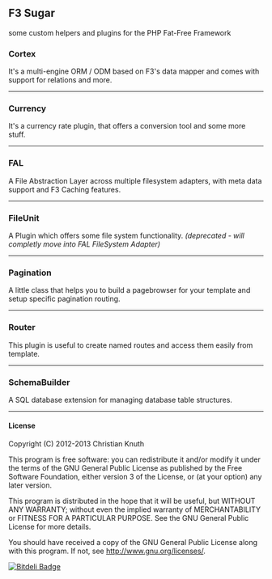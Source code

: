 ## F3 Sugar
some custom helpers and plugins for the PHP Fat-Free Framework

### Cortex

It's a multi-engine ORM / ODM based on F3's data mapper and comes with support for relations and more.

***

### Currency

It's a currency rate plugin, that offers a conversion tool and some more stuff.

***

### FAL

A File Abstraction Layer across multiple filesystem adapters, with meta data support and F3 Caching features.

***

### FileUnit

A Plugin which offers some file system functionality. *(deprecated - will completly move into FAL FileSystem Adapter)*

***

### Pagination

A little class that helps you to build a pagebrowser for your template and setup specific pagination routing.

***

### Router

This plugin is useful to create named routes and access them easily from template.

***

### SchemaBuilder

A SQL database extension for managing database table structures.

***



#### License

Copyright (C) 2012-2013 Christian Knuth

This program is free software: you can redistribute it and/or modify
it under the terms of the GNU General Public License as published by
the Free Software Foundation, either version 3 of the License, or
(at your option) any later version.

This program is distributed in the hope that it will be useful,
but WITHOUT ANY WARRANTY; without even the implied warranty of
MERCHANTABILITY or FITNESS FOR A PARTICULAR PURPOSE.  See the
GNU General Public License for more details.

You should have received a copy of the GNU General Public License
along with this program.  If not, see <http://www.gnu.org/licenses/>.

[![Bitdeli Badge](https://d2weczhvl823v0.cloudfront.net/ikkez/f3-sugar/trend.png)](https://bitdeli.com/free "Bitdeli Badge")
